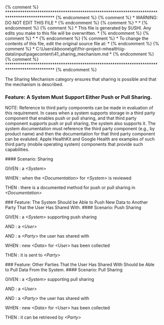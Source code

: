 {% comment %} ********************************************************************************************** {% endcomment %}
{% comment %} *                               WARNING: DO NOT EDIT THIS FILE                               * {% endcomment %}
{% comment %} *                                                                                            * {% endcomment %}
{% comment %} * This file is generated by SUSHI. Any edits you make to this file will be overwritten.      * {% endcomment %}
{% comment %} *                                                                                            * {% endcomment %}
{% comment %} * To change the contents of this file, edit the original source file at:                     * {% endcomment %}
{% comment %} * C:\Users\kboone\git\fhir-project-mhealth\ig-data\input\pagecontent\41_sharing_mechanism.md * {% endcomment %}
{% comment %} ********************************************************************************************** {% endcomment %}

The Sharing Mechanism category ensures that sharing is possible and that the mechanism is described.
<span id='a-system-must-support-either-push-or-pull-sharing.'/>
### <span class='glyphicon text-success glyphicon-phone'/> <span class='glyphicon text-success glyphicon-cloud'/> Feature: A System Must Support Either Push or Pull Sharing.

NOTE: Reference to third party components can be made in evaluation of this requirement.
In cases when a system supports storage in a third party component that enables push or pull
sharing, and that third party component supports push or pull sharing, the system also supports it.  The
system documentation must reference the third party component (e.g., by product name) and
then the documentation for that third party component can be evaluted.  Apple HealthKit and
Google Health are examples of such third party (mobile operating system) components that
provide such capabilities.


<span id='sharing'/>
#### Scenario: Sharing


GIVEN
: a <i>&lt;System&gt;</i>

WHEN
: when the <i>&lt;Documentation&gt;</i> for <i>&lt;System&gt;</i> is reviewed

THEN
: there is a documented method for push or pull sharing in <i>&lt;Documentation&gt;</i>


<span id='the-system-should-be-able-to-push-new-data-to-another-party-that-the-user-has-shared-with.'/>
### <span class='glyphicon text-info glyphicon-phone'/> <span class='glyphicon text-info glyphicon-cloud'/> Feature: The System Should be Able to Push New Data to Another Party That the User Has Shared With.


<span id='push-sharing'/>
#### Scenario: Push Sharing


GIVEN
: a <i>&lt;System&gt;</i> supporting push sharing

   AND
   : a <i>&lt;User&gt;</i>

   AND
   : a <i>&lt;Party&gt;</i> the user has shared with

WHEN
: new <i>&lt;Data&gt;</i> for <i>&lt;User&gt;</i> has been collected

THEN
: it is sent to <i>&lt;Party&gt;</i>


<span id='other-parties-that-the-user-has-shared-with-should-be-able-to-pull-data-from-the-system.'/>
### <span class='glyphicon text-info glyphicon-phone'/> <span class='glyphicon text-info glyphicon-cloud'/> Feature: Other Parties That the User Has Shared With Should be Able to Pull Data From the System.


<span id='pull-sharing'/>
#### Scenario: Pull Sharing


GIVEN
: a <i>&lt;System&gt;</i> supporting pull sharing

   AND
   : a <i>&lt;User&gt;</i>

   AND
   : a <i>&lt;Party&gt;</i> the user has shared with

WHEN
: new <i>&lt;Data&gt;</i> for <i>&lt;User&gt;</i> has been collected

THEN
: it can be retrieved by <i>&lt;Party&gt;</i>

